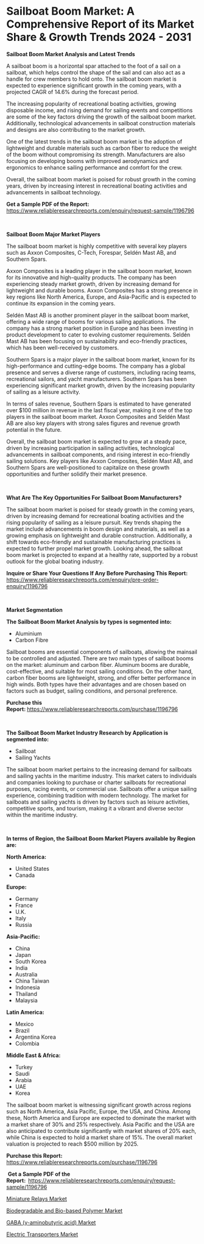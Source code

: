 <p><h1>Sailboat Boom Market: A Comprehensive Report of its Market Share & Growth Trends 2024 - 2031</h1></p><p><strong>Sailboat Boom Market Analysis and Latest Trends</strong></p>
<p><p>A sailboat boom is a horizontal spar attached to the foot of a sail on a sailboat, which helps control the shape of the sail and can also act as a handle for crew members to hold onto. The sailboat boom market is expected to experience significant growth in the coming years, with a projected CAGR of 14.6% during the forecast period.</p><p>The increasing popularity of recreational boating activities, growing disposable income, and rising demand for sailing events and competitions are some of the key factors driving the growth of the sailboat boom market. Additionally, technological advancements in sailboat construction materials and designs are also contributing to the market growth.</p><p>One of the latest trends in the sailboat boom market is the adoption of lightweight and durable materials such as carbon fiber to reduce the weight of the boom without compromising its strength. Manufacturers are also focusing on developing booms with improved aerodynamics and ergonomics to enhance sailing performance and comfort for the crew.</p><p>Overall, the sailboat boom market is poised for robust growth in the coming years, driven by increasing interest in recreational boating activities and advancements in sailboat technology.</p></p>
<p><strong>Get a Sample PDF of the Report:&nbsp;</strong> <a href="https://www.reliableresearchreports.com/enquiry/request-sample/1196796">https://www.reliableresearchreports.com/enquiry/request-sample/1196796</a></p>
<p>&nbsp;</p>
<p><strong>Sailboat Boom Major Market Players</strong></p>
<p><p>The sailboat boom market is highly competitive with several key players such as Axxon Composites, C-Tech, Forespar, Seldén Mast AB, and Southern Spars. </p><p>Axxon Composites is a leading player in the sailboat boom market, known for its innovative and high-quality products. The company has been experiencing steady market growth, driven by increasing demand for lightweight and durable booms. Axxon Composites has a strong presence in key regions like North America, Europe, and Asia-Pacific and is expected to continue its expansion in the coming years.</p><p>Seldén Mast AB is another prominent player in the sailboat boom market, offering a wide range of booms for various sailing applications. The company has a strong market position in Europe and has been investing in product development to cater to evolving customer requirements. Seldén Mast AB has been focusing on sustainability and eco-friendly practices, which has been well-received by customers.</p><p>Southern Spars is a major player in the sailboat boom market, known for its high-performance and cutting-edge booms. The company has a global presence and serves a diverse range of customers, including racing teams, recreational sailors, and yacht manufacturers. Southern Spars has been experiencing significant market growth, driven by the increasing popularity of sailing as a leisure activity.</p><p>In terms of sales revenue, Southern Spars is estimated to have generated over $100 million in revenue in the last fiscal year, making it one of the top players in the sailboat boom market. Axxon Composites and Seldén Mast AB are also key players with strong sales figures and revenue growth potential in the future. </p><p>Overall, the sailboat boom market is expected to grow at a steady pace, driven by increasing participation in sailing activities, technological advancements in sailboat components, and rising interest in eco-friendly sailing solutions. Key players like Axxon Composites, Seldén Mast AB, and Southern Spars are well-positioned to capitalize on these growth opportunities and further solidify their market presence.</p></p>
<p>&nbsp;</p>
<p><strong>What Are The Key Opportunities For Sailboat Boom Manufacturers?</strong></p>
<p><p>The sailboat boom market is poised for steady growth in the coming years, driven by increasing demand for recreational boating activities and the rising popularity of sailing as a leisure pursuit. Key trends shaping the market include advancements in boom design and materials, as well as a growing emphasis on lightweight and durable construction. Additionally, a shift towards eco-friendly and sustainable manufacturing practices is expected to further propel market growth. Looking ahead, the sailboat boom market is projected to expand at a healthy rate, supported by a robust outlook for the global boating industry.</p></p>
<p><strong>Inquire or Share Your Questions If Any Before Purchasing This Report:</strong> <a href="https://www.reliableresearchreports.com/enquiry/pre-order-enquiry/1196796">https://www.reliableresearchreports.com/enquiry/pre-order-enquiry/1196796</a></p>
<p>&nbsp;</p>
<p><strong>Market Segmentation</strong></p>
<p><strong>The Sailboat Boom Market Analysis by types is segmented into:</strong></p>
<p><ul><li>Aluminium</li><li>Carbon Fibre</li></ul></p>
<p><p>Sailboat booms are essential components of sailboats, allowing the mainsail to be controlled and adjusted. There are two main types of sailboat booms on the market: aluminum and carbon fiber. Aluminum booms are durable, cost-effective, and suitable for most sailing conditions. On the other hand, carbon fiber booms are lightweight, strong, and offer better performance in high winds. Both types have their advantages and are chosen based on factors such as budget, sailing conditions, and personal preference.</p></p>
<p><strong>Purchase this Report:&nbsp;</strong><a href="https://www.reliableresearchreports.com/purchase/1196796">https://www.reliableresearchreports.com/purchase/1196796</a></p>
<p>&nbsp;</p>
<p><strong>The Sailboat Boom Market Industry Research by Application is segmented into:</strong></p>
<p><ul><li>Sailboat</li><li>Sailing Yachts</li></ul></p>
<p><p>The sailboat boom market pertains to the increasing demand for sailboats and sailing yachts in the maritime industry. This market caters to individuals and companies looking to purchase or charter sailboats for recreational purposes, racing events, or commercial use. Sailboats offer a unique sailing experience, combining tradition with modern technology. The market for sailboats and sailing yachts is driven by factors such as leisure activities, competitive sports, and tourism, making it a vibrant and diverse sector within the maritime industry.</p></p>
<p>&nbsp;</p>
<p><strong>In terms of Region, the Sailboat Boom Market Players available by Region are:</strong></p>
<p>
    <p> <strong> North America: </strong>
        <ul>
            <li>United States</li>
            <li>Canada</li>
        </ul>
        </p> 
    <p> <strong> Europe: </strong>
        <ul>
            <li>Germany</li>
            <li>France</li>
            <li>U.K.</li>
            <li>Italy</li>
            <li>Russia</li>
        </ul>
        </p> 
    <p> <strong> Asia-Pacific: </strong>
        <ul>
            <li>China</li>
            <li>Japan</li>
            <li>South Korea</li>
            <li>India</li>
            <li>Australia</li>
            <li>China Taiwan</li>
            <li>Indonesia</li>
            <li>Thailand</li>
            <li>Malaysia</li>
        </ul>
        </p> 
    <p> <strong> Latin America: </strong>
        <ul>
            <li>Mexico</li>
            <li>Brazil</li>
            <li>Argentina Korea</li>
            <li>Colombia</li>
        </ul>
        </p> 
    <p> <strong> Middle East & Africa: </strong>
        <ul>
            <li>Turkey</li>
            <li>Saudi</li>
            <li>Arabia</li>
            <li>UAE</li>
            <li>Korea</li>
        </ul>
    </p>
    </p>
<p><p>The sailboat boom market is witnessing significant growth across regions such as North America, Asia Pacific, Europe, the USA, and China. Among these, North America and Europe are expected to dominate the market with a market share of 30% and 25% respectively. Asia Pacific and the USA are also anticipated to contribute significantly with market shares of 20% each, while China is expected to hold a market share of 15%. The overall market valuation is projected to reach $500 million by 2025.</p></p>
<p><strong>Purchase this Report: </strong><a href="https://www.reliableresearchreports.com/purchase/1196796">https://www.reliableresearchreports.com/purchase/1196796</a></p>
<p>&nbsp;<strong>Get a Sample PDF of the Report:&nbsp;&nbsp;</strong><a href="https://www.reliableresearchreports.com/enquiry/request-sample/1196796">https://www.reliableresearchreports.com/enquiry/request-sample/1196796</a></p>
<p><strong></strong></p>
<p><p><a href="https://view.publitas.com/reportprime-1/miniature-relays-market-size-growth-outlook-from-2023-to-2030-projecting-at-markets-trends-analysis-by-application-regional-outlook-and-revenue/">Miniature Relays Market</a></p><p><a href="https://lydian-appliance-61d.notion.site/Biodegradable-and-Bio-based-Polymer-Market-Insights-Market-Players-and-Forecast-Till-2031-2c4d781ed6534ad9af7687436fea4b8d">Biodegradable and Bio-based Polymer Market</a></p><p><a href="https://view.publitas.com/reportprime-1/decoding-the-gaba-g-aminobutyric-acid-market-a-deep-dive-into-the-latest-market-trends-market-segmentation-and-competitive-analysis/">GABA (γ-aminobutyric acid) Market</a></p><p><a href="https://github.com/Sherrillcrooksxa8i18ucf2m/Market-Research-Report-List-1/blob/main/electric-transporters-market.md">Electric Transporters Market</a></p></p>